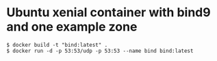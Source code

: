 # Ubuntu xenial container with bind9 and one example zone

```
$ docker build -t "bind:latest" .
$ docker run -d -p 53:53/udp -p 53:53 --name bind bind:latest
```

